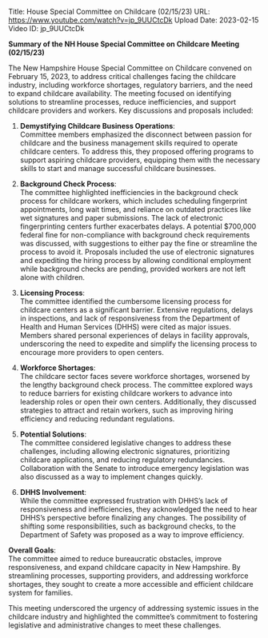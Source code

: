 Title: House Special Committee on Childcare (02/15/23)
URL: https://www.youtube.com/watch?v=jp_9UUCtcDk
Upload Date: 2023-02-15
Video ID: jp_9UUCtcDk

**Summary of the NH House Special Committee on Childcare Meeting (02/15/23)**

The New Hampshire House Special Committee on Childcare convened on February 15, 2023, to address critical challenges facing the childcare industry, including workforce shortages, regulatory barriers, and the need to expand childcare availability. The meeting focused on identifying solutions to streamline processes, reduce inefficiencies, and support childcare providers and workers. Key discussions and proposals included:

1. **Demystifying Childcare Business Operations**:  
   Committee members emphasized the disconnect between passion for childcare and the business management skills required to operate childcare centers. To address this, they proposed offering programs to support aspiring childcare providers, equipping them with the necessary skills to start and manage successful childcare businesses.

2. **Background Check Process**:  
   The committee highlighted inefficiencies in the background check process for childcare workers, which includes scheduling fingerprint appointments, long wait times, and reliance on outdated practices like wet signatures and paper submissions. The lack of electronic fingerprinting centers further exacerbates delays. A potential $700,000 federal fine for non-compliance with background check requirements was discussed, with suggestions to either pay the fine or streamline the process to avoid it. Proposals included the use of electronic signatures and expediting the hiring process by allowing conditional employment while background checks are pending, provided workers are not left alone with children.

3. **Licensing Process**:  
   The committee identified the cumbersome licensing process for childcare centers as a significant barrier. Extensive regulations, delays in inspections, and lack of responsiveness from the Department of Health and Human Services (DHHS) were cited as major issues. Members shared personal experiences of delays in facility approvals, underscoring the need to expedite and simplify the licensing process to encourage more providers to open centers.

4. **Workforce Shortages**:  
   The childcare sector faces severe workforce shortages, worsened by the lengthy background check process. The committee explored ways to reduce barriers for existing childcare workers to advance into leadership roles or open their own centers. Additionally, they discussed strategies to attract and retain workers, such as improving hiring efficiency and reducing redundant regulations.

5. **Potential Solutions**:  
   The committee considered legislative changes to address these challenges, including allowing electronic signatures, prioritizing childcare applications, and reducing regulatory redundancies. Collaboration with the Senate to introduce emergency legislation was also discussed as a way to implement changes quickly.

6. **DHHS Involvement**:  
   While the committee expressed frustration with DHHS’s lack of responsiveness and inefficiencies, they acknowledged the need to hear DHHS’s perspective before finalizing any changes. The possibility of shifting some responsibilities, such as background checks, to the Department of Safety was proposed as a way to improve efficiency.

**Overall Goals**:  
The committee aimed to reduce bureaucratic obstacles, improve responsiveness, and expand childcare capacity in New Hampshire. By streamlining processes, supporting providers, and addressing workforce shortages, they sought to create a more accessible and efficient childcare system for families.

This meeting underscored the urgency of addressing systemic issues in the childcare industry and highlighted the committee’s commitment to fostering legislative and administrative changes to meet these challenges.